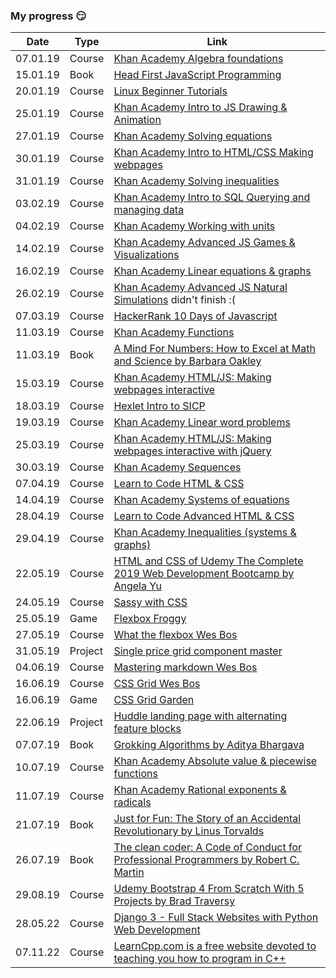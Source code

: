 ### My progress 😏

| Date     | Type    | Link                                                                                                                                                                       |
| -------- | ------- | -------------------------------------------------------------------------------------------------------------------------------------------------------------------------- |
| 07.01.19 | Course  | [Khan Academy Algebra foundations](https://www.khanacademy.org/math/algebra/introduction-to-algebra)                                                                       |
| 15.01.19 | Book    | [Head First JavaScript Programming](https://www.oreilly.com/library/view/head-first-javascript/9781449340124/)                                                             |
| 20.01.19 | Course  | [Linux Beginner Tutorials](https://www.linux.org/forums/linux-beginner-tutorials.123/)                                                                                     |
| 25.01.19 | Course  | [Khan Academy Intro to JS Drawing & Animation](https://www.khanacademy.org/computing/computer-programming/programming)                                                     |
| 27.01.19 | Course  | [Khan Academy Solving equations](https://www.khanacademy.org/math/algebra/one-variable-linear-equations)                                                                   |
| 30.01.19 | Course  | [Khan Academy Intro to HTML/CSS Making webpages](https://www.khanacademy.org/computing/computer-programming/html-css)                                                      |
| 31.01.19 | Course  | [Khan Academy Solving inequalities](https://www.khanacademy.org/math/algebra/one-variable-linear-inequalities)                                                             |
| 03.02.19 | Course  | [Khan Academy Intro to SQL Querying and managing data](https://www.khanacademy.org/computing/computer-programming/sql)                                                     |
| 04.02.19 | Course  | [Khan Academy Working with units](https://www.khanacademy.org/math/algebra/units-in-modeling)                                                                              |
| 14.02.19 | Course  | [Khan Academy Advanced JS Games & Visualizations](https://www.khanacademy.org/computing/computer-programming/programming-games-visualizations)                             |
| 16.02.19 | Course  | [Khan Academy Linear equations & graphs](https://www.khanacademy.org/math/algebra/two-var-linear-equations)                                                                |
| 26.02.19 | Course  | [Khan Academy Advanced JS Natural Simulations](https://www.khanacademy.org/computing/computer-programming/programming-natural-simulations) didn't finish :(                |
| 07.03.19 | Course  | [HackerRank 10 Days of Javascript](https://www.hackerrank.com/domains/tutorials/10-days-of-javascript)                                                                     |
| 11.03.19 | Course  | [Khan Academy Functions](https://www.khanacademy.org/math/algebra/algebra-functions)                                                                                       |
| 11.03.19 | Book    | [A Mind For Numbers: How to Excel at Math and Science by Barbara Oakley](https://www.amazon.com/Mind-Numbers-Science-Flunked-Algebra-ebook/dp/B00G3L19ZU)                  |
| 15.03.19 | Course  | [Khan Academy HTML/JS: Making webpages interactive](https://www.khanacademy.org/computing/computer-programming/html-css-js)                                                |
| 18.03.19 | Course  | [Hexlet Intro to SICP](https://ru.hexlet.io/courses/sicp)                                                                                                                  |
| 19.03.19 | Course  | [Khan Academy Linear word problems](https://www.khanacademy.org/math/algebra/linear-word-problems)                                                                         |
| 25.03.19 | Course  | [Khan Academy HTML/JS: Making webpages interactive with jQuery](https://www.khanacademy.org/computing/computer-programming/html-js-jquery)                                 |
| 30.03.19 | Course  | [Khan Academy Sequences](https://www.khanacademy.org/math/algebra/sequences)                                                                                               |
| 07.04.19 | Course  | [Learn to Code HTML & CSS](https://learn.shayhowe.com/html-css/)                                                                                                           |
| 14.04.19 | Course  | [Khan Academy Systems of equations](https://www.khanacademy.org/math/algebra/systems-of-linear-equations)                                                                  |
| 28.04.19 | Course  | [Learn to Code Advanced HTML & CSS](https://learn.shayhowe.com/advanced-html-css/)                                                                                         |
| 29.04.19 | Course  | [Khan Academy Inequalities (systems & graphs)](https://www.khanacademy.org/math/algebra/two-variable-linear-inequalities)                                                  |
| 22.05.19 | Course  | [HTML and CSS of Udemy The Complete 2019 Web Development Bootcamp by Angela Yu](https://www.udemy.com/the-complete-web-development-bootcamp/learn/v4/content)              |
| 24.05.19 | Course  | [Sassy with CSS](http://www.sassshop.com)                                                                                                                                  |
| 25.05.19 | Game    | [Flexbox Froggy](https://flexboxfroggy.com)                                                                                                                                |
| 27.05.19 | Course  | [What the flexbox Wes Bos](https://flexbox.io)                                                                                                                             |
| 31.05.19 | Project | [Single price grid component master](https://astrakhanrinat.github.io/frontend-mentor/single-price-grid-component-master/index.html)                                       |
| 04.06.19 | Course  | [Mastering markdown Wes Bos](https://masteringmarkdown.com/)                                                                                                               |
| 16.06.19 | Course  | [CSS Grid Wes Bos](https://cssgrid.io)                                                                                                                                     |
| 16.06.19 | Game    | [CSS Grid Garden](https://cssgridgarden.com)                                                                                                                               |
| 22.06.19 | Project | [Huddle landing page with alternating feature blocks](https://astrakhanrinat.github.io/frontend-mentor/huddle-landing-page-with-alternating-feature-blocks/app/index.html) |
| 07.07.19 | Book    | [Grokking Algorithms by Aditya Bhargava](https://www.amazon.com/Grokking-Algorithms-illustrated-programmers-curious/dp/1617292230)                                         |
| 10.07.19 | Course  | [Khan Academy Absolute value & piecewise functions](https://www.khanacademy.org/math/algebra/absolute-value-equations-functions)                                           |
| 11.07.19 | Course  | [Khan Academy Rational exponents & radicals](https://www.khanacademy.org/math/algebra/rational-exponents-and-radicals)                                                     |
| 21.07.19 | Book    | [Just for Fun: The Story of an Accidental Revolutionary by Linus Torvalds](https://www.amazon.com/Just-Fun-Story-Accidental-Revolutionary/dp/0066620732)                   |
| 26.07.19 | Book    | [The clean coder: A Code of Conduct for Professional Programmers by Robert С. Martin](https://www.amazon.com/Clean-Coder-Conduct-Professional-Programmers/dp/0137081073)   |
| 29.08.19 | Course  | [Udemy Bootstrap 4 From Scratch With 5 Projects by Brad Traversy](https://www.udemy.com/bootstrap-4-from-scratch-with-5-projects/)                                         |
| 28.05.22 | Course  | [Django 3 - Full Stack Websites with Python Web Development](https://www.zappycode.com/courses/django-3-make-websites-with-python-tutorial-beginner-learn-bootstrap/)                                         |
| 07.11.22 | Course  | [LearnCpp.com is a free website devoted to teaching you how to program in C++](https://www.learncpp.com/)                                         |
